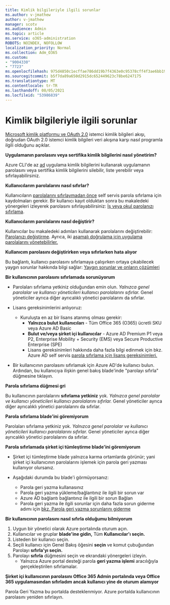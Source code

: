 ```yaml
---
title: Kimlik bilgileriyle ilgili sorunlar
ms.author: v-jmathew
author: v-jmathew
manager: scotv
ms.audience: Admin
ms.topic: article
ms.service: o365-administration
ROBOTS: NOINDEX, NOFOLLOW
localization_priority: Normal
ms.collection: Adm_O365
ms.custom:
- "9004330"
- "7723"
ms.openlocfilehash: 975d4850c1ecffae786dd19b7f4363e0c95378cff4f3ae6bb1968af33ef810b0
ms.sourcegitcommit: b5f7da89a650d2915dc652449623c78be6247175
ms.translationtype: MT
ms.contentlocale: tr-TR
ms.lasthandoff: 08/05/2021
ms.locfileid: "53986839"
---
```

# <a name="issues-with-credentials"></a>Kimlik bilgileriyle ilgili sorunlar

[Microsoft kimlik platformu ve OAuth 2.0](https://docs.microsoft.com/azure/active-directory/develop/v2-oauth2-client-creds-grant-flow) istemci kimlik bilgileri akışı, doğrudan OAuth 2.0 istemci kimlik bilgileri veri akışına karşı nasıl programla ilgili olduğunu açıklar.

**Uygulamanın parolasını veya sertifika kimlik bilgilerini nasıl yönetirim?**

Azure CLI'de az [ad](https://docs.microsoft.com/cli/azure/ad/app/credential) uygulama kimlik bilgilerini kullanarak uygulamanın parolasını veya sertifika kimlik bilgilerini silebilir, liste yerebilir veya sıfırlayabilirsiniz.

**Kullanıcılarım parolalarını nasıl sıfırlar?**

Kullanıcıların [parolalarını sıfırlaymadan önce](https://docs.microsoft.com/azure/active-directory/user-help/active-directory-passwords-reset-register) self servis parola sıfırlama için kaydolmaları gerekir. Bir kullanıcı kayıt olduktan sonra bu makaledeki yönergeleri izleyerek parolasını sıfırlayabilirsiniz: [İş veya okul parolanızı sıfırlama](https://docs.microsoft.com/azure/active-directory/user-help/user-help-reset-password#how-to-reset-or-unlock-your-password-for-a-work-or-school-account).

**Kullanıcılarım parolalarını nasıl değiştirir?**

Kullanıcılar bu makaledeki adımları kullanarak parolalarını değiştirebilir: [Parolanızı değiştirme](https://docs.microsoft.com/azure/active-directory/user-help/user-help-reset-password#how-to-change-your-password).
Ayrıca, iki [aşamalı doğrulama için uygulama parolalarını yönetebilirler.](https://docs.microsoft.com/azure/active-directory/user-help/multi-factor-authentication-end-user-app-passwords)

**Kullanıcım parolasını değiştirirken veya sıfırlarken hata alıyor**

Bu bağlantı, kullanıcı parolasını sıfırlamaya çalışırken ortaya çıkabilecek yaygın sorunlar hakkında bilgi sağlar: [Yaygın sorunlar ve onların çözümleri](https://docs.microsoft.com/azure/active-directory/user-help/user-help-reset-password#common-problems-and-their-solutions)

**Bir kullanıcının parolasını sıfırlamada sorunüyorum**

- Parolaları sıfırlama yetkiniz olduğundan emin olun. *Yalnızca genel parolalar ve kullanıcı yöneticileri kullanıcı parolalarını sıfırlar.* Genel yöneticiler ayrıca diğer ayrıcalıklı yönetici parolalarını da sıfırlar.

- Lisans gereksinimlerini anlıyoruz:

  - Kuruluşta en az bir lisans atanmış olması gerekir:
    - **Yalnızca bulut kullanıcıları** - Tüm Office 365 (O365) ücretli SKU veya Azure AD Basic
    - **Bulut ve/veya şirket içi kullanıcılar** - Azure AD Premium P1 veya P2, Enterprise Mobility + Security (EMS) veya Secure Productive Enterprise (SPE)
    - Lisans gereksinimleri hakkında daha fazla bilgi edinmek için bkz. Azure AD self servis [parola sıfırlama için lisans gereksinimleri.](https://docs.microsoft.com/azure/active-directory/active-directory-passwords-licensing)
- Bir kullanıcının parolasını sıfırlamak için Azure AD'de kullanıcı bulun. Ardından, bu kullanıcıya ilişkin genel bakış blade'inde "parolayı sıfırla" düğmesine tıklayın.

**Parola sıfırlama düğmesi gri**

Bu kullanıcının parolalarını **sıfırlama yetkiniz** yok. *Yalnızca genel parolalar ve kullanıcı yöneticileri kullanıcı parolalarını sıfırlar.* Genel yöneticiler ayrıca diğer ayrıcalıklı yönetici parolalarını da sıfırlar.

**Parola sıfırlama blade'ini göremiyorum**

Parolaları sıfırlama yetkiniz yok. *Yalnızca genel parolalar ve kullanıcı yöneticileri kullanıcı parolalarını sıfırlar.* Genel yöneticiler ayrıca diğer ayrıcalıklı yönetici parolalarını da sıfırlar.

**Parola sıfırlamada şirket içi tümleştirme blade'ini göremiyorum**

- Şirket içi tümleştirme blade yalnızca karma ortamlarda görünür; yani şirket içi kullanıcının parolalarını işlemek için parola geri yazması kullanıyor olursanız.

- Aşağıdaki durumda bu blade'i görmüyorsanız:

  - Parola geri yazma kullanasınız
  - Parola geri yazma yükleme/bağlantınız ile ilgili bir sorun var
  - Azure AD bağlantı bağlantınız ile ilgili bir sorun Bağlan
  - Parola geri yazma ile ilgili sorunlar için daha fazla sorun giderme adımı için [bkz. Parola geri yazma sorunlarını giderme](https://docs.microsoft.com/azure/active-directory/authentication/troubleshoot-sspr-writeback)

**Bir kullanıcının parolasını nasıl sıfırla olduğumu bilmiyorum**

1. Uygun bir yönetici olarak Azure portalında oturum açın.
2. Kullanıcılar ve gruplar **blade'ine gidin,** Tüm **Kullanıcılar'ı seçin.**
3. Listeden bir kullanıcı seçin.
4. Seçili kullanıcı için Genel Bakış öğesini **seçin** ve komut çubuğundan Parolayı **sıfırla'yı seçin.**
5. Parolayı **sıfırla** düğmesini seçin ve ekrandaki yönergeleri izleyin.
    - Yalnızca Azure portal desteği parola **geri yazma işlemi** aracılığıyla gerçekleştirilen sıfırlamalar.

**Şirket içi kullanıcının parolasını Office 365 Admin portalında veya Office 365 uygulamasından sıfırladım ancak kullanıcı yine de oturum alamıyor**

Parola Geri Yazma bu portalda desteklenmiyor. Azure portalda kullanıcının parolasını yeniden sıfırlayın.
